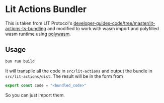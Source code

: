 # Lit Actions Bundler

This is taken from LIT Protocol's [developer-guides-code/tree/master/lit-actions-ts-bundling](https://github.com/LIT-Protocol/developer-guides-code/tree/master/lit-actions-ts-bundling) and modified to work with wasm import and polyfilled wasm runtime using [polywasm](https://github.com/evanw/polywasm).

## Usage

```bash
bun run build
```

It will transpile all the code in `src/lit-actions` and output the bundle in `src/lit-actions/dist`.
The result will be in the form from

```js
export const code = "<bundled_code>"
```

So you can just import them.